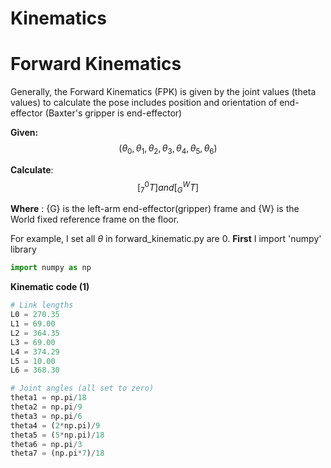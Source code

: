 # Kinematics

# Forward Kinematics

Generally, the Forward Kinematics (FPK) is given by the joint values (theta values) to calculate the pose includes position and orientation of end-effector (Baxter's gripper is end-effector)

**Given:** $$(\theta_0,\theta_1,\theta_2,\theta_3,\theta_4,\theta_5,\theta_6)$$

**Calculate**: $$\left[ _{7}^{0}T \right] and \left[ _{G}^{W}T \right]$$

**Where** : {G} is the left-arm end-effector(gripper) frame and {W} is the World fixed reference frame on the floor.

For example, I set all $`\theta`$ in forward_kinematic.py are 0.
**First**
I import 'numpy' library
```python
import numpy as np
```

**Kinematic code (1)**


```python
# Link lengths
L0 = 270.35
L1 = 69.00
L2 = 364.35
L3 = 69.00
L4 = 374.29
L5 = 10.00
L6 = 368.30
```

```python
# Joint angles (all set to zero)
theta1 = np.pi/18
theta2 = np.pi/9
theta3 = np.pi/6
theta4 = (2*np.pi)/9
theta5 = (5*np.pi)/18
theta6 = np.pi/3
theta7 = (np.pi*7)/18
```





